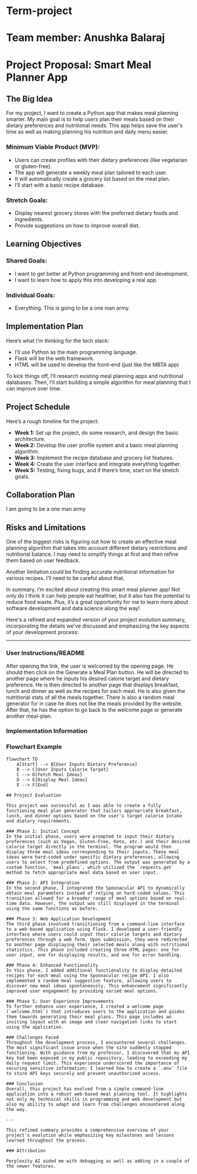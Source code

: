 # Term-project
# Team member: Anushka Balaraj
# Project Proposal: Smart Meal Planner App

## The Big Idea

For my project, I want to create a Python app that makes meal planning smarter. My main goal is to help users plan their meals based on their dietary preferences and nutritional needs. This app helps save the user's time as well as making planning his nutrition and daily menu easier.

### Minimum Viable Product (MVP):
- Users can create profiles with their dietary preferences (like vegetarian or gluten-free).
- The app will generate a weekly meal plan tailored to each user.
- It will automatically create a grocery list based on the meal plan.
- I’ll start with a basic recipe database.

### Stretch Goals:
- Display nearest grocery stores with the preferred dietary foods and ingredients.
- Provide suggestions on how to improve overall diet.

## Learning Objectives

### Shared Goals:
- I want to get better at Python programming and front-end development.
- I want to learn how to apply this into developing a real app.

### Individual Goals:
- Everything. This is going to be a one man army.

## Implementation Plan

Here’s what I’m thinking for the tech stack:
- I’ll use Python as the main programming language.
- Flask will be the web framework.
- HTML will be used to develop the front-end (just like the MBTA app)

To kick things off, I’ll research existing meal planning apps and nutritional databases. Then, I’ll start building a simple algorithm for meal planning that I can improve over time.

## Project Schedule

Here’s a rough timeline for the project:
- **Week 1:** Set up the project, do some research, and design the basic architecture.
- **Week 2:** Develop the user profile system and a basic meal planning algorithm.
- **Week 3:** Implement the recipe database and grocery list features.
- **Week 4:** Create the user interface and integrate everything together.
- **Week 5:** Testing, fixing bugs, and if there’s time, start on the stretch goals.

## Collaboration Plan

I am going to be a one man army

## Risks and Limitations

One of the biggest risks is figuring out how to create an effective meal planning algorithm that takes into account different dietary restrictions and nutritional balance. I may need to simplify things at first and then refine them based on user feedback.

Another limitation could be finding accurate nutritional information for various recipes. I’ll need to be careful about that.


In summary, I’m excited about creating this smart meal planner app! Not only do I think it can help people eat healthier, but it also has the potential to reduce food waste. Plus, it’s a great opportunity for me to learn more about software development and data science along the way!

Here's a refined and expanded version of your project evolution summary, incorporating the details we've discussed and emphasizing the key aspects of your development process:

---
### User Instructions/README

After opening the link, the user is welcomed by the opening page. He should then click on the Generate a Meal Plan button. He will be directed to another page where he inputs his desired calorie target and dietary preference. He is then directed to another page that displays breakfast, lunch and dinner as well as the recipes for each meal. He is also given the nutritional stats of all the meals together. There is also a random meal generator for in case he does not like the meals provided by the website. After that, he has the option to go back to the welcome page or generate another meal-plan.

### Implementation Information
### Flowchart Example
```mermaid
flowchart TD
    A[Start] --> B[User Inputs Dietary Preference]
    B --> C[User Inputs Calorie Target]
    C --> D[Fetch Meal Ideas]
    D --> E[Display Meal Ideas]
    E --> F[End]
    
## Project Evaluation

This project was successful as I was able to create a fully functioning meal plan generator that tailors appropriate breakfast, lunch, and dinner options based on the user's target calorie intake and dietary requirements.

### Phase 1: Initial Concept
In the initial phase, users were prompted to input their dietary preferences (such as Vegan, Gluten-Free, Keto, etc.) and their desired calorie target directly in the terminal. The program would then display three meal ideas corresponding to their inputs. These meal ideas were hard-coded under specific dietary preferences, allowing users to select from predefined options. The output was generated by a custom function, `meal_plans`, which utilized the `requests.get` method to fetch appropriate meal data based on user input.

### Phase 2: API Integration
In the second phase, I integrated the Spoonacular API to dynamically obtain meal parameters instead of relying on hard-coded values. This transition allowed for a broader range of meal options based on real-time data. However, the output was still displayed in the terminal using the same functions as before.

### Phase 3: Web Application Development
The third phase involved transitioning from a command-line interface to a web-based application using Flask. I developed a user-friendly interface where users could input their calorie targets and dietary preferences through a web form. Upon submission, they were redirected to another page displaying their selected meals along with nutritional statistics. This phase included creating three HTML pages: one for user input, one for displaying results, and one for error handling.

### Phase 4: Enhanced Functionality
In this phase, I added additional functionality to display detailed recipes for each meal using the Spoonacular recipe API. I also implemented a random meal suggestion feature, allowing users to discover new meal ideas spontaneously. This enhancement significantly improved user engagement by providing varied meal options.

### Phase 5: User Experience Improvements
To further enhance user experience, I created a welcome page (`welcome.html`) that introduces users to the application and guides them towards generating their meal plans. This page includes an inviting layout with an image and clear navigation links to start using the application.

### Challenges Faced
Throughout the development process, I encountered several challenges. The most significant issue arose when the site suddenly stopped functioning. With guidance from my professor, I discovered that my API key had been exposed in my public repository, leading to exceeding my daily request limit. This experience underscored the importance of securing sensitive information; I learned how to create a `.env` file to store API keys securely and prevent unauthorized access.

### Conclusion
Overall, this project has evolved from a simple command-line application into a robust web-based meal planning tool. It highlights not only my technical skills in programming and web development but also my ability to adapt and learn from challenges encountered along the way.

---

This refined summary provides a comprehensive overview of your project's evolution while emphasizing key milestones and lessons learned throughout the process.

### Attribution

Perplexity AI aided me with debugging as well as adding in a couple of the newer features.
